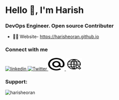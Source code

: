 <h1 align="left">Hello 👋, I'm Harish</h1>

<h3 align="left">DevOps Engineer. Open source Contributer</h3>

- 👨‍💻 Website- https://harisheoran.github.io

### Connect with me
<div align="left">
  <a href="https://linkedin.com/in/harishsheoran" target="_blank">
    <img src="https://raw.githubusercontent.com/maurodesouza/profile-readme-generator/master/src/assets/icons/social/linkedin/default.svg" width="52" height="40" alt="linkedin"/>
  </a>
  <a href="https://x.com/harisheoran" target="_blank">
    <img src="https://raw.githubusercontent.com/maurodesouza/profile-readme-generator/master/src/assets/icons/social/twitter/default.svg" width="52" height="40" alt="Twitter"  />
  </a>
  <a href="harisheoran@protonmail.com" target="_blank">
    <img src="https://github.com/harisheoran/harisheoran/blob/main/img/mail.svg" width="52" height="40" alt="mail"  />
  </a>
   <a href="harisheoran.github.io" target="_blank">
    <img src="https://github.com/harisheoran/harisheoran/blob/main/img/web.svg" width="52" height="40" alt="website"  />
  </a>
</div>

<h3 align="left">Support:</h3>
<p><a href="https://www.buymeacoffee.com/harisheoran"> <img align="left" src="https://cdn.buymeacoffee.com/buttons/v2/default-yellow.png" height="50" width="210" alt="harisheoran" /></a></p><br><br>
